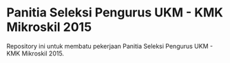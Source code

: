 # Panitia Seleksi Pengurus UKM - KMK Mikroskil 2015
Repository ini untuk membatu pekerjaan Panitia Seleksi Pengurus UKM - KMK Mikroskil 2015.
